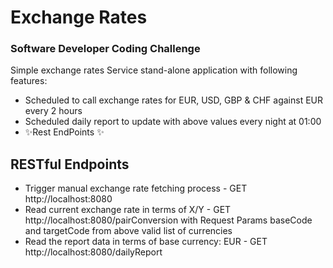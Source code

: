 # Exchange Rates
### Software Developer Coding Challenge

Simple exchange rates Service stand-alone application with following features:

- Scheduled to call exchange rates for EUR, USD, GBP & CHF against EUR every 2 hours
- Scheduled daily report to update with above values every night at 01:00
- ✨Rest EndPoints ✨

## RESTful Endpoints

- Trigger manual exchange rate fetching process - GET http://localhost:8080
- Read current exchange rate in terms of X/Y - GET http://localhost:8080/pairConversion with Request Params  baseCode and targetCode from above valid list of currencies
- Read the report data in terms of base currency: EUR - GET http://localhost:8080/dailyReport
